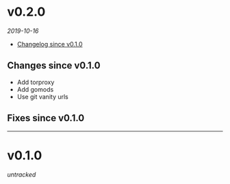 <!--
# v0.3.0
_2017_
  - [Downloads for v0.2.0](#downloads-for-v030)
  - [Changelog since v0.1.0](#changes-since-v020)
  - [Documentation for v0.2.0](#documentation-for-v030)

## Documentation for v0.3.0
[Documentation](/tree/v0.3.0/docs)

## Changes since v0.2.0

## Fixes since v0.2.0

---

-->

# v0.2.0
_2019-10-16_
  - [Changelog since v0.1.0](#changes-since-v010)

## Changes since v0.1.0
  - Add torproxy
  - Add gomods
  - Use git vanity urls

## Fixes since v0.1.0

---

# v0.1.0
_untracked_
